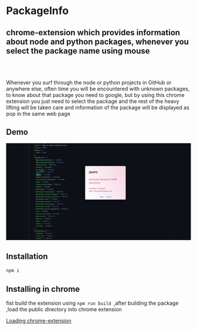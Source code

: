 # PackageInfo
## chrome-extension which provides information about node and python packages, whenever you select the package name using mouse
<br>
<br>


Whenever you surf through the node or python projects in GitHub or anywhere else, often time you will be encountered with unknown packages, to know about that package you need to google, but by using this chrome extension you just need to select the package and the rest of the heavy lifting will be taken care and information of the package will be displayed as pop in the same web page

## Demo
![PackageInfo](https://github.com/HEGADE/assets/blob/main/pc.jpg)

## Installation

```js
npm i
```
## Installing in chrome
fist build the extension using ``npm run build ``,after building the
package ,load the public directory into chrome extension

[Loading chrome-extension](https://www.cnet.com/tech/services-and-software/how-to-install-chrome-extensions-manually/)
